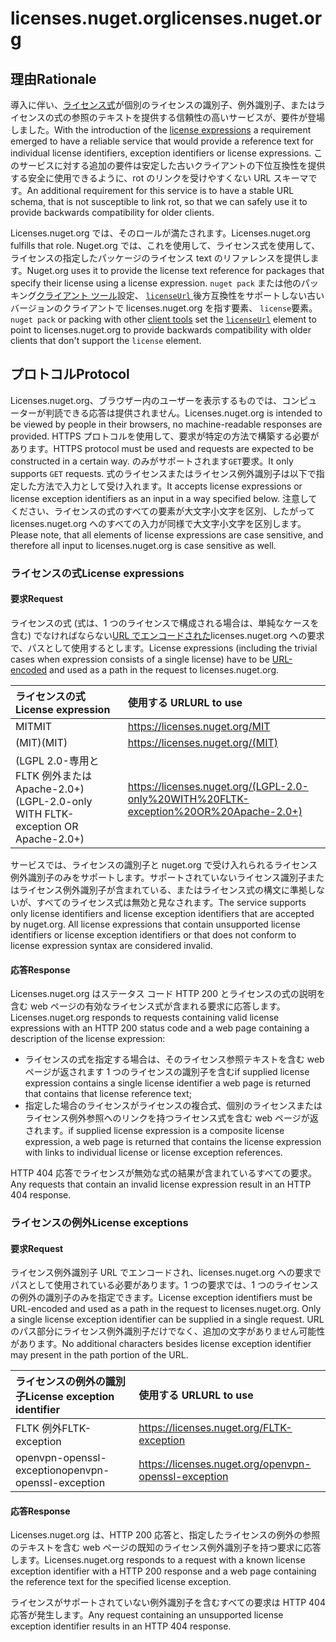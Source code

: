 # <a name="licensesnugetorg"></a><span data-ttu-id="ad2d2-101">licenses.nuget.org</span><span class="sxs-lookup"><span data-stu-id="ad2d2-101">licenses.nuget.org</span></span>

## <a name="rationale"></a><span data-ttu-id="ad2d2-102">理由</span><span class="sxs-lookup"><span data-stu-id="ad2d2-102">Rationale</span></span>

<span data-ttu-id="ad2d2-103">導入に伴い、[ライセンス式](nuspec.md#license)が個別のライセンスの識別子、例外識別子、またはライセンスの式の参照のテキストを提供する信頼性の高いサービスが、要件が登場しました。</span><span class="sxs-lookup"><span data-stu-id="ad2d2-103">With the introduction of the [license expressions](nuspec.md#license) a requirement emerged to have a reliable service that would provide a reference text for individual license identifiers, exception identifiers or license expressions.</span></span>
<span data-ttu-id="ad2d2-104">このサービスに対する追加の要件は安定した古いクライアントの下位互換性を提供する安全に使用できるように、rot のリンクを受けやすくない URL スキーマです。</span><span class="sxs-lookup"><span data-stu-id="ad2d2-104">An additional requirement for this service is to have a stable URL schema, that is not susceptible to link rot, so that we can safely use it to provide backwards compatibility for older clients.</span></span>

<span data-ttu-id="ad2d2-105">Licenses.nuget.org では、そのロールが満たされます。</span><span class="sxs-lookup"><span data-stu-id="ad2d2-105">Licenses.nuget.org fulfills that role.</span></span> <span data-ttu-id="ad2d2-106">Nuget.org では、これを使用して、ライセンス式を使用して、ライセンスの指定したパッケージのライセンス text のリファレンスを提供します。</span><span class="sxs-lookup"><span data-stu-id="ad2d2-106">Nuget.org uses it to provide the license text reference for packages that specify their license using a license expression.</span></span> <span data-ttu-id="ad2d2-107">`nuget pack` または他のパッキング[クライアント ツール](https://docs.microsoft.com/en-us/nuget/install-nuget-client-tools)設定、 [ `licenseUrl` ](nuspec.md#licenseurl)後方互換性をサポートしない古いバージョンのクライアントで licenses.nuget.org を指す要素、 `license`要素。</span><span class="sxs-lookup"><span data-stu-id="ad2d2-107">`nuget pack` or packing with other [client tools](https://docs.microsoft.com/en-us/nuget/install-nuget-client-tools) set the [`licenseUrl`](nuspec.md#licenseurl) element to point to licenses.nuget.org to provide backwards compatibility with older clients that don't support the `license` element.</span></span>

## <a name="protocol"></a><span data-ttu-id="ad2d2-108">プロトコル</span><span class="sxs-lookup"><span data-stu-id="ad2d2-108">Protocol</span></span>

<span data-ttu-id="ad2d2-109">Licenses.nuget.org、ブラウザー内のユーザーを表示するものでは、コンピューターが判読できる応答は提供されません。</span><span class="sxs-lookup"><span data-stu-id="ad2d2-109">Licenses.nuget.org is intended to be viewed by people in their browsers, no machine-readable responses are provided.</span></span>
<span data-ttu-id="ad2d2-110">HTTPS プロトコルを使用して、要求が特定の方法で構築する必要があります。</span><span class="sxs-lookup"><span data-stu-id="ad2d2-110">HTTPS protocol must be used and requests are expected to be constructed in a certain way.</span></span> <span data-ttu-id="ad2d2-111">のみがサポートされます`GET`要求。</span><span class="sxs-lookup"><span data-stu-id="ad2d2-111">It only supports `GET` requests.</span></span>
<span data-ttu-id="ad2d2-112">式のライセンスまたはライセンス例外識別子は以下で指定した方法で入力として受け入れます。</span><span class="sxs-lookup"><span data-stu-id="ad2d2-112">It accepts license expressions or license exception identifiers as an input in a way specified below.</span></span> <span data-ttu-id="ad2d2-113">注意してください、ライセンスの式のすべての要素が大文字小文字を区別、したがって licenses.nuget.org へのすべての入力が同様で大文字小文字を区別します。</span><span class="sxs-lookup"><span data-stu-id="ad2d2-113">Please note, that all elements of license expressions are case sensitive, and therefore all input to licenses.nuget.org is case sensitive as well.</span></span>

### <a name="license-expressions"></a><span data-ttu-id="ad2d2-114">ライセンスの式</span><span class="sxs-lookup"><span data-stu-id="ad2d2-114">License expressions</span></span>

#### <a name="request"></a><span data-ttu-id="ad2d2-115">要求</span><span class="sxs-lookup"><span data-stu-id="ad2d2-115">Request</span></span>

<span data-ttu-id="ad2d2-116">ライセンスの式 (式は、1 つのライセンスで構成される場合は、単純なケースを含む) でなければならない[URL でエンコードされた](https://tools.ietf.org/html/rfc3986#section-2.1)licenses.nuget.org への要求で、パスとして使用するとします。</span><span class="sxs-lookup"><span data-stu-id="ad2d2-116">License expressions (including the trivial cases when expression consists of a single license) have to be [URL-encoded](https://tools.ietf.org/html/rfc3986#section-2.1) and used as a path in the request to licenses.nuget.org.</span></span>

| <span data-ttu-id="ad2d2-117">ライセンスの式</span><span class="sxs-lookup"><span data-stu-id="ad2d2-117">License expression</span></span> | <span data-ttu-id="ad2d2-118">使用する URL</span><span class="sxs-lookup"><span data-stu-id="ad2d2-118">URL to use</span></span> |
|:---|:---|
<span data-ttu-id="ad2d2-119">MIT</span><span class="sxs-lookup"><span data-stu-id="ad2d2-119">MIT</span></span>                                                | https://licenses.nuget.org/MIT
<span data-ttu-id="ad2d2-120">(MIT)</span><span class="sxs-lookup"><span data-stu-id="ad2d2-120">(MIT)</span></span>                                              | https://licenses.nuget.org/(MIT)
<span data-ttu-id="ad2d2-121">(LGPL 2.0-専用と FLTK 例外または Apache-2.0+)</span><span class="sxs-lookup"><span data-stu-id="ad2d2-121">(LGPL-2.0-only WITH FLTK-exception OR Apache-2.0+)</span></span> | https://licenses.nuget.org/(LGPL-2.0-only%20WITH%20FLTK-exception%20OR%20Apache-2.0+)

<span data-ttu-id="ad2d2-122">サービスでは、ライセンスの識別子と nuget.org で受け入れられるライセンス例外識別子のみをサポートします。サポートされていないライセンス識別子またはライセンス例外識別子が含まれている、またはライセンス式の構文に準拠しないが、すべてのライセンス式は無効と見なされます。</span><span class="sxs-lookup"><span data-stu-id="ad2d2-122">The service supports only license identifiers and license exception identifiers that are accepted by nuget.org. All license expressions that contain unsupported license identifiers or license exception identifiers or that does not conform to license expression syntax are considered invalid.</span></span>

#### <a name="response"></a><span data-ttu-id="ad2d2-123">応答</span><span class="sxs-lookup"><span data-stu-id="ad2d2-123">Response</span></span>

<span data-ttu-id="ad2d2-124">Licenses.nuget.org はステータス コード HTTP 200 とライセンスの式の説明を含む web ページの有効なライセンス式が含まれる要求に応答します。</span><span class="sxs-lookup"><span data-stu-id="ad2d2-124">Licenses.nuget.org responds to requests containing valid license expressions with an HTTP 200 status code and a web page containing a description of the license expression:</span></span>
* <span data-ttu-id="ad2d2-125">ライセンスの式を指定する場合は、そのライセンス参照テキストを含む web ページが返されます 1 つのライセンスの識別子を含む</span><span class="sxs-lookup"><span data-stu-id="ad2d2-125">if supplied license expression contains a single license identifier a web page is returned that contains that license reference text;</span></span>
* <span data-ttu-id="ad2d2-126">指定した場合のライセンスがライセンスの複合式、個別のライセンスまたはライセンス例外参照へのリンクを持つライセンス式を含む web ページが返されます。</span><span class="sxs-lookup"><span data-stu-id="ad2d2-126">if supplied license expression is a composite license expression, a web page is returned that contains the license expression with links to individual license or license exception references.</span></span>

<span data-ttu-id="ad2d2-127">HTTP 404 応答でライセンスが無効な式の結果が含まれているすべての要求。</span><span class="sxs-lookup"><span data-stu-id="ad2d2-127">Any requests that contain an invalid license expression result in an HTTP 404 response.</span></span>

### <a name="license-exceptions"></a><span data-ttu-id="ad2d2-128">ライセンスの例外</span><span class="sxs-lookup"><span data-stu-id="ad2d2-128">License exceptions</span></span>

#### <a name="request"></a><span data-ttu-id="ad2d2-129">要求</span><span class="sxs-lookup"><span data-stu-id="ad2d2-129">Request</span></span>

<span data-ttu-id="ad2d2-130">ライセンス例外識別子 URL でエンコードされ、licenses.nuget.org への要求でパスとして使用されている必要があります。1 つの要求では、1 つのライセンスの例外の識別子のみを指定できます。</span><span class="sxs-lookup"><span data-stu-id="ad2d2-130">License exception identifiers must be URL-encoded and used as a path in the request to licenses.nuget.org. Only a single license exception identifier can be supplied in a single request.</span></span> <span data-ttu-id="ad2d2-131">URL のパス部分にライセンス例外識別子だけでなく、追加の文字がありません可能性があります。</span><span class="sxs-lookup"><span data-stu-id="ad2d2-131">No additional characters besides license exception identifier may present in the path portion of the URL.</span></span>

| <span data-ttu-id="ad2d2-132">ライセンスの例外の識別子</span><span class="sxs-lookup"><span data-stu-id="ad2d2-132">License exception identifier</span></span> | <span data-ttu-id="ad2d2-133">使用する URL</span><span class="sxs-lookup"><span data-stu-id="ad2d2-133">URL to use</span></span> |
|:---|:---|
<span data-ttu-id="ad2d2-134">FLTK 例外</span><span class="sxs-lookup"><span data-stu-id="ad2d2-134">FLTK-exception</span></span>            | https://licenses.nuget.org/FLTK-exception
<span data-ttu-id="ad2d2-135">openvpn-openssl-exception</span><span class="sxs-lookup"><span data-stu-id="ad2d2-135">openvpn-openssl-exception</span></span> | https://licenses.nuget.org/openvpn-openssl-exception

#### <a name="response"></a><span data-ttu-id="ad2d2-136">応答</span><span class="sxs-lookup"><span data-stu-id="ad2d2-136">Response</span></span>

<span data-ttu-id="ad2d2-137">Licenses.nuget.org は、HTTP 200 応答と、指定したライセンスの例外の参照のテキストを含む web ページの既知のライセンス例外識別子を持つ要求に応答します。</span><span class="sxs-lookup"><span data-stu-id="ad2d2-137">Licenses.nuget.org responds to a request with a known license exception identifier with a HTTP 200 response and a web page containing the reference text for the specified license exception.</span></span>

<span data-ttu-id="ad2d2-138">ライセンスがサポートされていない例外識別子を含むすべての要求は HTTP 404 応答が発生します。</span><span class="sxs-lookup"><span data-stu-id="ad2d2-138">Any request containing an unsupported license exception identifier results in an HTTP 404 response.</span></span>
